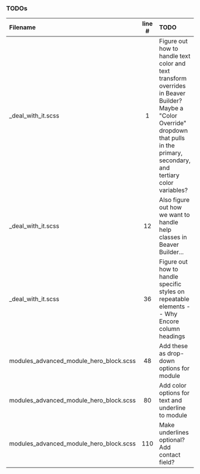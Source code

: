 ### TODOs
| Filename | line # | TODO
|:------|:------:|:------
| _deal_with_it.scss | 1 | Figure out how to handle text color and text transform overrides in Beaver Builder? Maybe a "Color Override" dropdown that pulls in the primary, secondary, and tertiary color variables?
| _deal_with_it.scss | 12 | Also figure out how we want to handle help classes in Beaver Builder...
| _deal_with_it.scss | 36 | Figure out how to handle specific styles on repeatable elements -- Why Encore column headings
| modules\_advanced_module_hero_block.scss | 48 | Add these as drop-down options for module
| modules\_advanced_module_hero_block.scss | 80 | Add color options for text and underline to module
| modules\_advanced_module_hero_block.scss | 110 | Make underlines optional? Add contact field?